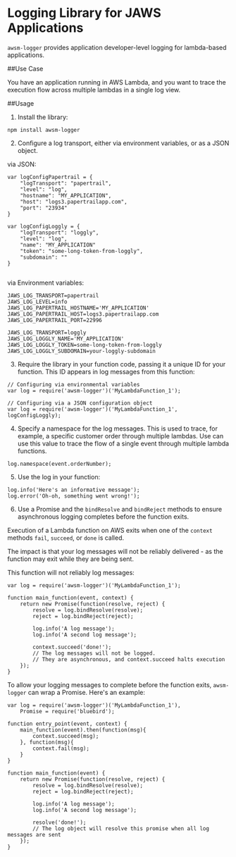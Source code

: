 # Logging Library for JAWS Applications

`awsm-logger` provides application developer-level logging for lambda-based applications. 

##Use Case

You have an application running in AWS Lambda, and you want to trace the execution flow across multiple lambdas in a single log view.

##Usage

1. Install the library:

```
npm install awsm-logger
```

2. Configure a log transport, either via environment variables, or as a JSON object. 

via JSON:

```
var logConfigPapertrail = {
	"logTransport": "papertrail",
	"level": "log",
	"hostname": "MY_APPLICATION",
	"host": "logs3.papertrailapp.com",
	"port": "23934"	
}

var logConfigLoggly = {
	"logTransport": "loggly",
	"level": "log",
	"name": "MY_APPLICATION"
	"token": "some-long-token-from-loggly",
	"subdomain": ""
}
 
```

via Environment variables:

```
JAWS_LOG_TRANSPORT=papertrail 
JAWS_LOG_LEVEL=info
JAWS_LOG_PAPERTRAIL_HOSTNAME='MY_APPLICATION'
JAWS_LOG_PAPERTRAIL_HOST=logs3.papertrailapp.com
JAWS_LOG_PAPERTRAIL_PORT=22996

JAWS_LOG_TRANSPORT=loggly
JAWS_LOG_LOGGLY_NAME='MY_APPLICATION'
JAWS_LOG_LOGGLY_TOKEN=some-long-token-from-loggly
JAWS_LOG_LOGGLY_SUBDOMAIN=your-loggly-subdomain
```

3. Require the library in your function code, passing it a unique ID for your function. This ID appears in log messages from this function:

```
// Configuring via environmental variables
var log = require('awsm-logger')('MyLambdaFunction_1');

// Configuring via a JSON configuration object
var log = require('awsm-logger')('MyLambdaFunction_1', logConfigLoggly);
```

4. Specify a namespace for the log messages. This is used to trace, for example, a specific customer order through multiple lambdas. Use can use this value to trace the flow of a single event through multiple lambda functions.

```
log.namespace(event.orderNumber);
```

5. Use the log in your function:

```
log.info('Here's an informative message');
log.error('Oh-oh, something went wrong!');
```

6. Use a Promise and the `bindResolve` and `bindReject` methods to ensure asynchronous logging completes before the function exits.

Execution of a Lambda function on AWS exits when one of the `context` methods `fail`, `succeed`, or `done` is called.

The impact is that your log messages will not be reliably delivered - as the function may exit while they are being sent. 

This function will not reliably log messages:

```
var log = require('awsm-logger')('MyLambdaFunction_1');
	
function main_function(event, context) {
	return new Promise(function(resolve, reject) {
		resolve = log.bindResolve(resolve);
		reject = log.bindReject(reject);
		
		log.info('A log message');
		log.info('A second log message');
		
		context.succeed('done!');
		// The log messages will not be logged.
		// They are asynchronous, and context.succeed halts execution
	});		
}
```

To allow your logging messages to complete before the function exits, `awsm-logger` can wrap a Promise. Here's an example:

```
var log = require('awsm-logger')('MyLambdaFunction_1'),
	Promise = require('bluebird');

function entry_point(event, context) {
	main_function(event).then(function(msg){
		context.succeed(msg);
	}, function(msg){
		context.fail(msg);
	}
}
	
function main_function(event) {
	return new Promise(function(resolve, reject) {
		resolve = log.bindResolve(resolve);
		reject = log.bindReject(reject);
		
		log.info('A log message');
		log.info('A second log message');
		
		resolve('done!');
		// The log object will resolve this promise when all log messages are sent
	});		
}
```